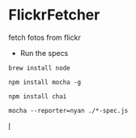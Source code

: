 # FlickrFetcher

fetch fotos from flickr

* Run the specs

```brew install node```

```npm install mocha -g```

```npm install chai```

```mocha --reporter=nyan ./*-spec.js```




[l](http://jrsinclair.com/articles/2016/gentle-introduction-to-javascript-tdd-intro/)